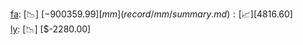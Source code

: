 [fa](record/fa/summary.md): [📉] [$-900359.99]  
[mm](record/mm/summary.md): [📈] [$4816.60]  
[ly](record/ly/summary.md): [📉] [$-2280.00]  
